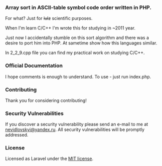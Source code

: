 ### Array sort in ASCII-table symbol code order written in PHP.

For what? Just for ~~lulz~~ scientific purposes.

When I'm learn C/C++ I'm wrote this for studying in ~2011 year.

Just now I accidentally stumble on this sort algorithm and there was a desire to port him into PHP.
At sametime show how this languages similar.

In 2_2_9.cpp file you can find my practical work on studying C/C++.

### Official Documentation

I hope comments is enough to understand. To use - just run index.php.

### Contributing

Thank you for considering contributing!

### Security Vulnerabilities

If you discover a security vulnerability please send an e-mail to me at nevidlovskyi@yandex.ru. All security vulnerabilities will be promptly addressed.

### License

Licensed as Laravel under the [MIT license](http://opensource.org/licenses/MIT).